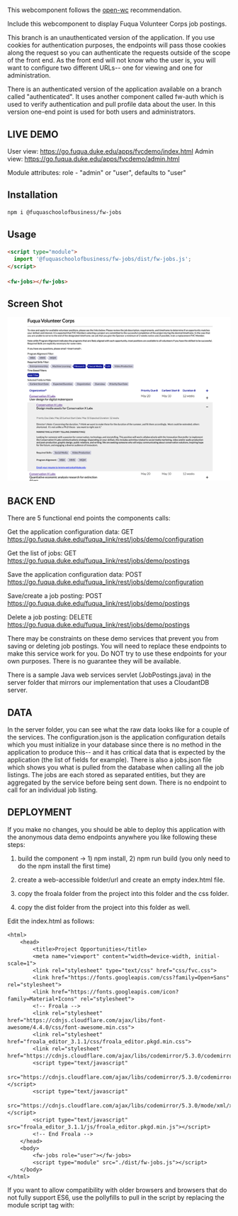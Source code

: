 # <fw-jobs>

This webcomponent follows the [open-wc](https://github.com/open-wc/open-wc) recommendation.

Include this webcomponent to display Fuqua Volunteer Corps job postings.

This branch is an unauthenticated version of the application.  If you use 
cookies for authentication purposes, the endpoints will pass those cookies
along the request so you can authenticate the requests outside of the scope
of the front end.  As the front end will not know who the user is, you will
want to configure two different URLs-- one for viewing and one for administration.

There is an authenticated version of the application available on a branch 
called "authenticated".  It uses another component called fw-auth which is 
used to verify authentication and pull profile data about the user.  In this 
version one-end point is used for both users and administrators.

## LIVE DEMO

User view:  https://go.fuqua.duke.edu/apps/fvcdemo/index.html
Admin view: https://go.fuqua.duke.edu/apps/fvcdemo/admin.html

Module attributes:
 role - "admin" or "user", defaults to "user"

## Installation
```bash
npm i @fuquaschoolofbusiness/fw-jobs
```

## Usage
```html
<script type="module">
  import '@fuquaschoolofbusiness/fw-jobs/dist/fw-jobs.js';
</script>

<fw-jobs></fw-jobs>
```

## Screen Shot
![Screen Shot of Application](./screen_shot.png?inline=true)


## BACK END

There are 5 functional end points the components calls:

Get the application configuration data:
GET https://go.fuqua.duke.edu/fuqua_link/rest/jobs/demo/configuration

Get the list of jobs:
GET https://go.fuqua.duke.edu/fuqua_link/rest/jobs/demo/postings

Save the application configuration data:
POST https://go.fuqua.duke.edu/fuqua_link/rest/jobs/demo/configuration

Save/create a job posting:
POST https://go.fuqua.duke.edu/fuqua_link/rest/jobs/demo/postings

Delete a job posting:
DELETE https://go.fuqua.duke.edu/fuqua_link/rest/jobs/demo/postings


There may be constraints on these demo services that prevent you from 
saving or deleting job postings.   You will need to replace these 
endpoints to make this service work for you.  Do NOT try to use these 
endpoints for your own purposes.  There is no guarantee they will be 
available.

There is a sample Java web services servlet (JobPostings.java)
in the server folder that mirrors our implementation that uses a 
CloudantDB server.

## DATA

In the server folder, you can see what the raw data looks like for a couple
of the services.  The configuration.json is the application configuration
details which you must initialize in your database since there is no method
in the application to produce this-- and it has critical data that is expected
by the application (the list of fields for example).   There is also a 
jobs.json file which shows you what is pulled from the database when calling
all the job listings.   The jobs are each stored as separated entities, but 
they are aggregated by the service before being sent down.   There is no
endpoint to call for an individual job listing.

## DEPLOYMENT

If you make no changes, you should be able to deploy this application with
the anonymous data demo endpoints anywhere you like following these steps:

1) build the component -> 1) npm install, 2) npm run build (you only need to 
do the npm install the first time)

2) create a web-accessible folder/url and create an empty index.html file.

3) copy the froala folder from the project into this folder and the css folder.

4) copy the dist folder from the project into this folder as well.


Edit the index.html  as follows:

    <html>
        <head>
            <title>Project Opportunities</title>
            <meta name="viewport" content="width=device-width, initial-scale=1">
            <link rel="stylesheet" type="text/css" href="css/fvc.css">
            <link href="https://fonts.googleapis.com/css?family=Open+Sans" rel="stylesheet">
            <link href="https://fonts.googleapis.com/icon?family=Material+Icons" rel="stylesheet">
            <!-- Froala -->
            <link rel="stylesheet" href="https://cdnjs.cloudflare.com/ajax/libs/font-awesome/4.4.0/css/font-awesome.min.css">
            <link rel="stylesheet" href="froala_editor_3.1.1/css/froala_editor.pkgd.min.css"> 
            <link rel="stylesheet" href="https://cdnjs.cloudflare.com/ajax/libs/codemirror/5.3.0/codemirror.min.css">
            <script type="text/javascript"
                src="https://cdnjs.cloudflare.com/ajax/libs/codemirror/5.3.0/codemirror.min.js"></script>
            <script type="text/javascript"
                src="https://cdnjs.cloudflare.com/ajax/libs/codemirror/5.3.0/mode/xml/xml.min.js"></script>
            <script type="text/javascript" src="froala_editor_3.1.1/js/froala_editor.pkgd.min.js"></script>
            <!-- End Froala -->         
        </head>
        <body>
            <fw-jobs role="user"></fw-jobs>
            <script type="module" src="./dist/fw-jobs.js"></script>
        </body>
    </html>

If you want to allow compatibility with older browsers and browsers that do not
fully support ES6, use the pollyfills to pull in the script by replacing the module
script tag with:


